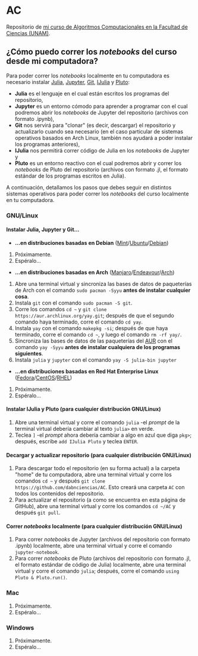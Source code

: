 # AC
  Repositorio de [mi curso de Algoritmos Computacionales en la Facultad de Ciencias (UNAM)](https://www.fciencias.unam.mx/docencia/horarios/presentacion/333034).

## ¿Cómo puedo correr los _notebooks_ del curso desde mi computadora?

Para poder correr los _notebooks_ localmente en tu computadora es necesario instalar [Julia](https://julialang.org/), [Jupyter](https://jupyter.org/), [Git](https://git-scm.com/doc), [IJulia](https://julialang.github.io/IJulia.jl/stable/) y [Pluto](https://github.com/fonsp/Pluto.jl):
* **Julia** es el lenguaje en el cual están escritos los programas del repositorio,
* **Jupyter** es un entorno cómodo para aprender a programar con el cual podremos abrir los _notebooks_ de Jupyter del repositorio (archivos con formato .ipynb),
* **Git** nos servirá para "clonar" (es decir, descargar) el repositorio y actualizarlo cuando sea necesario (en el caso particular de sistemas operativos basados en Arch Linux, también nos ayudará a poder instalar los programas anteriores),
* **IJulia** nos permitirá correr código de Julia en los _notebooks_ de Jupyter y 
* **Pluto** es un entorno reactivo con el cual podremos abrir y correr los _notebooks_ de Pluto del repositorio (archivos con formato .jl, el formato estándar de los programas escritos en Julia).

A continuación, detallamos los pasos que debes seguir en distintos sistemas operativos para poder correr los _notebooks_ del curso localmente en tu computadora. 

### GNU/Linux

#### Instalar Julia, Jupyter y Git...

* **...en distribuciones basadas en Debian** ([Mint](https://linuxmint.com/)/[Ubuntu](https://ubuntu.com/)/[Debian](https://www.debian.org/))
1. Próximamente.
1. Espéralo...

* **...en distribuciones basadas en Arch** ([Manjaro](https://manjaro.org/)/[Endeavour](https://endeavouros.com/)/[Arch](https://archlinux.org/))
1. Abre una terminal virtual y sincroniza las bases de datos de paqueterías de Arch con el comando `sudo pacman -Syyu` **antes de instalar cualquier cosa**.
1. Instala `git` con el comando `sudo pacman -S git`.
1. Corre los comandos `cd ~` y `git clone https://aur.archlinux.org/yay.git`; después de que el segundo comando haya terminado, corre el comando `cd yay`.
1. Instala `yay` con el comando `makepkg -si`; después de que haya terminado, corre el comando `cd ~`, y luego el comando `rm -rf yay/`.
1. Sincroniza las bases de datos de las paqueterías del [AUR](https://wiki.archlinux.org/title/Arch_User_Repository_(Español)) con el comando `yay -Syyu` **antes de instalar cualquiera de los programas siguientes**.
1. Instala `julia` y `jupyter` con el comando `yay -S julia-bin jupyter` 

* **...en distribuciones basadas en Red Hat Enterprise Linux** ([Fedora](https://getfedora.org/)/[CentOS](https://www.centos.org/)/[RHEL](https://www.redhat.com/en/technologies/linux-platforms/enterprise-linux))

1. Próximamente.
1. Espéralo...

#### Instalar IJulia y Pluto (para cualquier distribución GNU/Linux)
1. Abre una terminal virtual y corre el comando `julia` -el _prompt_ de la terminal virtual debería cambiar al texto `julia>` en verde.
1. Teclea `]` -el _prompt_ ahora debería cambiar a algo en azul que diga `pkg>`; después, escribe `add IJulia Pluto` y teclea `ENTER`.

#### Decargar y actualizar repositorio (para cualquier distribución GNU/Linux)
1. Para descargar todo el repositorio (en su forma actual) a la carpeta "home" de tu computadora, abre una terminal virtual y corre los comandos `cd ~` y después `git clone https://github.com/dabnciencias/AC`. Esto creará una carpeta `AC` con todos los contenidos del repositorio.
1. Para actualizar el repositorio (a como se encuentra en esta página de GitHub), abre una terminal virtual y corre los comandos `cd ~/AC` y después `git pull`.

#### Correr _notebooks_ localmente (para cualquier distribución GNU/Linux)
1. Para correr _notebooks_ de Jupyter (archivos del repositorio con formato .ipynb) localmente, abre una terminal virtual y corre el comando `jupyter-notebook`.
1. Para correr _notebooks_ de Pluto (archivos del repositorio con formato .jl, el formato estándar de código de Julia) localmente, abre una terminal virtual y corre el comando `julia`; después, corre el comando `using Pluto & Pluto.run()`.

### Mac

1. Próximamente.
1. Espéralo...

### Windows

1. Próximamente.
1. Espéralo...
